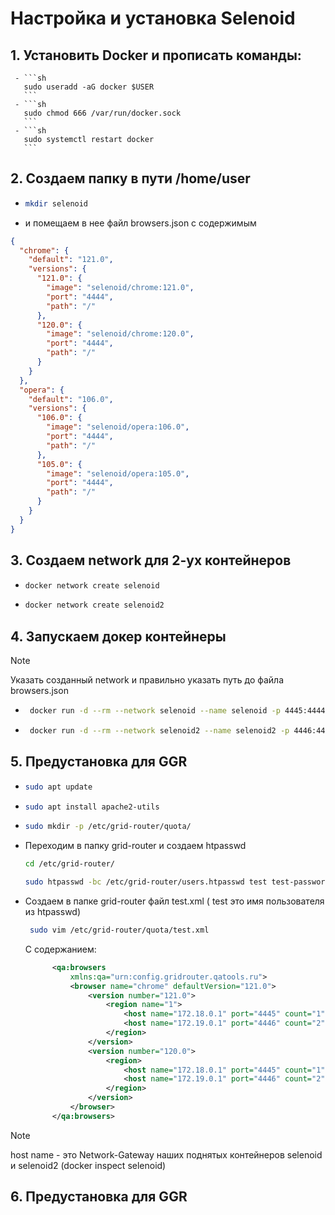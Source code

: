 #  Настройка и установка Selenoid
## 1. Установить Docker и прописать команды:
     - ```sh
       sudo useradd -aG docker $USER
       ```
     - ```sh
       sudo chmod 666 /var/run/docker.sock
       ```
     - ```sh
       sudo systemctl restart docker
       ```
  
## 2. Создаем папку в пути /home/user
   - ```sh
     mkdir selenoid
     ```
   - и помещаем в нее файл browsers.json с содержимым
  
    
```json
{
  "chrome": {
    "default": "121.0",
    "versions": {
      "121.0": {
        "image": "selenoid/chrome:121.0",
        "port": "4444",
        "path": "/"
      },
      "120.0": {
        "image": "selenoid/chrome:120.0",
        "port": "4444",
        "path": "/"
      }
    }
  },
  "opera": {
    "default": "106.0",
    "versions": {
      "106.0": {
        "image": "selenoid/opera:106.0",
        "port": "4444",
        "path": "/"
      },
      "105.0": {
        "image": "selenoid/opera:105.0",
        "port": "4444",
        "path": "/"
      }
    }
  }
}
```
    
## 3. Создаем network для 2-ух контейнеров
   - ```sh
     docker network create selenoid
     ```
   - ```sh
     docker network create selenoid2
     ```
## 4. Запускаем докер контейнеры

> [!NOTE]
> Указать созданный network и правильно указать путь до файла browsers.json
   - ```sh
      docker run -d --rm --network selenoid --name selenoid -p 4445:4444 -v /var/run/docker.sock:/var/run/docker.sock -v /home/user/selenoid/browsers.json:/etc/selenoid/browsers.json:ro aerokube/selenoid:1.11.2 -container-network=selenoid -limit 12
      ```
   - ```sh
      docker run -d --rm --network selenoid2 --name selenoid2 -p 4446:4444 -v /var/run/docker.sock:/var/run/docker.sock -v /home/user/selenoid/browsers.json:/etc/selenoid/browsers.json:ro aerokube/selenoid:1.11.2 -container-network=selenoid2 -limit 12
      ```
## 5. Предустановка для GGR
   - ```sh
     sudo apt update
     ```
   - ```sh
     sudo apt install apache2-utils
     ```
   - ```sh
     sudo mkdir -p /etc/grid-router/quota/
     ```
   - Переходим в папку grid-router и создаем htpasswd
      ```sh
     cd /etc/grid-router/
     ```
      ```sh
     sudo htpasswd -bc /etc/grid-router/users.htpasswd test test-password
     ```
  - Создаем в папке grid-router файл test.xml ( test это имя пользователя из htpasswd)
  
    ```sh
     sudo vim /etc/grid-router/quota/test.xml
     ```

    С содержанием:

    ```xml
          <qa:browsers
	          xmlns:qa="urn:config.gridrouter.qatools.ru">
	          <browser name="chrome" defaultVersion="121.0">
		          <version number="121.0">
			          <region name="1">
				          <host name="172.18.0.1" port="4445" count="1"/>
				          <host name="172.19.0.1" port="4446" count="2"/>
			          </region>
		          </version>
		          <version number="120.0">
			          <region>
				          <host name="172.18.0.1" port="4445" count="1"/>
				          <host name="172.19.0.1" port="4446" count="2"/>
			          </region>
		          </version>
	          </browser>
          </qa:browsers>
    ```
> [!NOTE]
> host name - это Network-Gateway наших поднятых контейнеров selenoid и selenoid2 (docker inspect selenoid)
    
     
 ## 6. Предустановка для GGR
 

